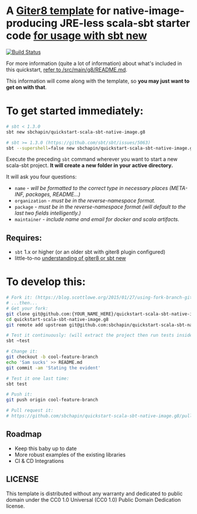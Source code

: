 # A [Giter8 template](http://www.foundweekends.org/giter8/Combined+Pages.html#Usage) for native-image-producing JRE-less scala-sbt starter code [for usage with sbt new](https://www.scala-sbt.org/1.x/docs/sbt-new-and-Templates.html) #

[![Build Status](https://travis-ci.org/sbchapin/quickstart-scala-sbt-native-image.g8.svg?branch=master)](https://travis-ci.org/sbchapin/quickstart-scala-sbt-native-image.g8)

For more information (quite a lot of information) about what's included in this quickstart, [refer to /src/main/g8/README.md](https://github.com/sbchapin/quickstart-scala-sbt-native-image.g8/blob/master/src/main/g8/).

This information will come along with the template, so __you may just want to get on with that__.


# To get started immediately: #

```bash
# sbt < 1.3.0
sbt new sbchapin/quickstart-scala-sbt-native-image.g8

# sbt >= 1.3.0 (https://github.com/sbt/sbt/issues/5063)
sbt --supershell=false new sbchapin/quickstart-scala-sbt-native-image.g8
```

Execute the preceding `sbt` command wherever you want to start a new scala-sbt project.  **It will create a new folder in your active directory.** 

It will ask you four questions:

- `name` - _will be formatted to the correct type in necessary places (META-INF, packages, README...)_
- `organization` - _must be in the reverse-namespace format._
- `package` - _must be in the reverse-namespace format (will default to the last two fields intelligently.)_
- `maintainer` - _include name and email for docker and scala artifacts._


## Requires: ##

- `sbt` 1.x or higher (or an older sbt with giter8 plugin configured)
- little-to-no [understanding of giter8 or sbt new](https://www.scala-sbt.org/1.x/docs/sbt-new-and-Templates.html)

# To develop this: #
```bash
# Fork it: (https://blog.scottlowe.org/2015/01/27/using-fork-branch-git-workflow/)
# ...then...
# Get your fork:
git clone git@github.com:{YOUR_NAME_HERE}/quickstart-scala-sbt-native-image.g8.git
cd quickstart-scala-sbt-native-image.g8
git remote add upstream git@github.com:sbchapin/quickstart-scala-sbt-native-image.g8.git

# Test it continuously: (will extract the project then run tests inside extracted project)
sbt ~test

# Change it:
git checkout -b cool-feature-branch
echo 'Sam sucks' >> README.md
git commit -am 'Stating the evident'

# Test it one last time:
sbt test

# Push it:
git push origin cool-feature-branch

# Pull request it:
# https://github.com/sbchapin/quickstart-scala-sbt-native-image.g8/pulls
```

## Roadmap

- Keep this baby up to date
- More robust examples of the existing libraries
- CI & CD Integrations

## LICENSE ##
This template is distributed without any warranty and dedicated to public domain under the CC0 1.0 Universal (CC0 1.0) Public Domain Dedication license.
